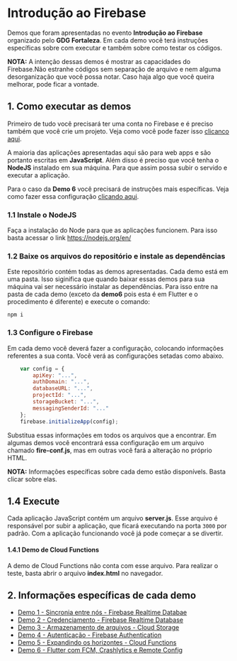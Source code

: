 # Introdução ao Firebase
Demos que foram apresentadas no evento **Introdução ao Firebase** organizado pelo **GDG Fortaleza**. Em cada demo você terá instruções específicas sobre com executar e também sobre como testar os códigos.

**NOTA:** A intenção dessas demos é mostrar as capacidades do Firebase.Não estranhe códigos sem separação de arquivo e nem alguma desorganização que você possa notar. Caso haja algo que você queira melhorar, pode ficar a vontade.

## 1. Como executar as demos
Primeiro de tudo você precisará ter uma conta no Firebase e é preciso também que você crie um projeto. Veja como você pode fazer isso [clicanco aqui](https://firebase.google.com/docs/web/setup).

A maioria das aplicações apresentadas aqui são para web apps e são portanto escritas em **JavaScript**. Além disso é preciso que você tenha o **NodeJS** instalado em sua máquina. Para que assim possa subir o servido e executar a aplicação.

Para o caso da **Demo 6** você precisará de instruções mais específicas. Veja como fazer essa configuração [clicando aqui](https://).

### 1.1 Instale o NodeJS
Faça a instalação do Node para que as aplicações funcionem. Para isso basta acessar o link https://nodejs.org/en/

### 1.2 Baixe os arquivos do repositório e instale as dependências
Este repositório contém todas as demos apresentadas. Cada demo está em uma pasta. Isso siginifica que quando baixar essas demos para sua máquina vai ser necessário instalar as dependências. Para isso entre na pasta de cada demo (exceto da **demo6** pois esta é em Flutter e o procedimento é diferente) e execute o comando:

`npm i`

### 1.3 Configure o Firebase
Em cada demo você deverá fazer a configuração, colocando informações referentes a sua conta. Você verá as configurações setadas como abaixo.

```javascript
    var config = {
        apiKey: "...",
        authDomain: "...",
        databaseURL: "...",
        projectId: "...",
        storageBucket: "...",
        messagingSenderId: "..."
    };
    firebase.initializeApp(config);
```

Substitua essas informações em todos os arquivos que a encontrar. Em algumas demos você encontrará essa configuração em um arquivo chamado **fire-conf.js**, mas em outras você fará a alteração no próprio HTML.

**NOTA:** Informações específicas sobre cada demo estão disponívels. Basta clicar sobre elas.

## 1.4 Execute
Cada aplicação JavaScript contém um arquivo **server.js**. Esse arquivo é responsável por subir a aplicação, que ficará executando na porta `3000` por padrão. Com a aplicação funcionando você já pode começar a se divertir.

#### 1.4.1 Demo de Cloud Functions
A demo de Cloud Functions não conta com esse arquivo. Para realizar o teste, basta abrir o arquivo **index.html** no navegador.


## 2. Informações específicas de cada demo
- [Demo 1 - Sincronia entre nós - Firebase Realtime Databae](https://github.com/geeksilva97/introducao-ao-firebase/blob/master/demo1/README.md)
- [Demo 2 - Credenciamento - Firebase Realtime Database](https://github.com/geeksilva97/introducao-ao-firebase/blob/master/demo2/README.md)
- [Demo 3 - Armazenamento de arquivos - Cloud Storage](https://github.com/geeksilva97/introducao-ao-firebase/blob/master/demo3/README.md)
- [Demo 4 - Autenticação - Firebase Authentication](https://github.com/geeksilva97/introducao-ao-firebase/blob/master/demo4/README.md)
- [Demo 5 - Expandindo os horizontes - Cloud Functions](https://github.com/geeksilva97/introducao-ao-firebase/blob/master/demo5/README.md)
- [Demo 6 - Flutter com FCM, Crashlytics e Remote Config](https://github.com/geeksilva97/introducao-ao-firebase/blob/master/demo6/README.md)